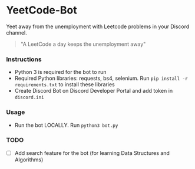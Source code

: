 # YeetCode-Bot
Yeet away from the unemployment with Leetcode problems in your Discord channel.
> "A LeetCode a day keeps the unemployment away"

### Instructions

* Python 3 is required for the bot to run
* Required Python libraries: requests, bs4, selenium. Run `pip install -r requirements.txt` to install these libraries
* Create Discord Bot on Discord Developer Portal and add token in `discord.ini`

### Usage

* Run the bot LOCALLY. Run `python3 bot.py`

### TODO 

- [ ] Add search feature for the bot (for learning Data Structures and Algorithms) 
